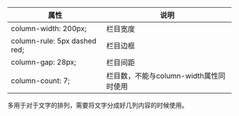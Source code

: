 | 属性                         | 说明                                   |
| ---------------------------- | -------------------------------------- |
| column-width: 200px;         | 栏目宽度                               |
| column-rule: 5px dashed red; | 栏目边框                               |
| column-gap: 28px;            | 栏目间距                               |
| column-count: 7;             | 栏目数，不能与column-width属性同时使用 |

多用于对于文字的排列，需要将文字分成好几列内容的时候使用。